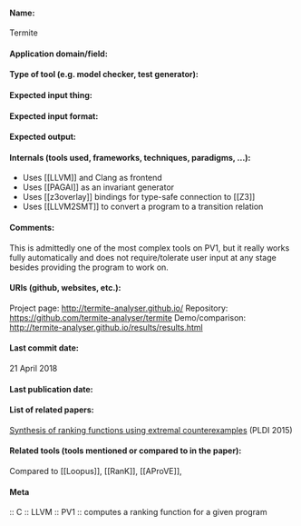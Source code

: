 #### Name:
Termite

#### Application domain/field:

#### Type of tool (e.g. model checker, test generator):

#### Expected input thing:

#### Expected input format:

#### Expected output:

#### Internals (tools used, frameworks, techniques, paradigms, ...):
- Uses [[LLVM]] and Clang as frontend
- Uses [[PAGAI]] as an invariant generator
- Uses [[z3overlay]] bindings for type-safe connection to [[Z3]]
- Uses [[LLVM2SMT]] to convert a program to a transition relation

#### Comments:
This is admittedly one of the most complex tools on PV1, but it really works fully automatically and does not require/tolerate user input at any stage besides providing the program to work on.

#### URIs (github, websites, etc.):
Project page: http://termite-analyser.github.io/
Repository: https://github.com/termite-analyser/termite
Demo/comparison: http://termite-analyser.github.io/results/results.html

#### Last commit date:
21 April 2018

#### Last publication date:

#### List of related papers:
[Synthesis of ranking functions using extremal counterexamples](https://doi.org/10.1145/2737924.2737976) (PLDI 2015)

#### Related tools (tools mentioned or compared to in the paper):
Compared to [[Loopus]], [[RanK]], [[AProVE]], 

#### Meta
:: C
:: LLVM
:: PV1 :: computes a ranking function for a given program